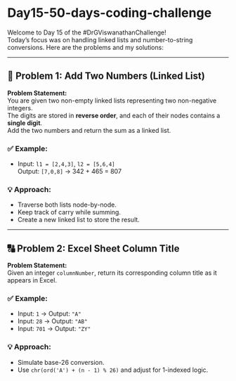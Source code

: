 # Day15-50-days-coding-challenge

Welcome to Day 15 of the #DrGViswanathanChallenge!  
Today’s focus was on handling linked lists and number-to-string conversions. Here are the problems and my solutions:

---

## 🔢 Problem 1: Add Two Numbers (Linked List)
**Problem Statement:**  
You are given two non-empty linked lists representing two non-negative integers.  
The digits are stored in **reverse order**, and each of their nodes contains a **single digit**.  
Add the two numbers and return the sum as a linked list.

### ✅ Example:
- Input: `l1 = [2,4,3]`, `l2 = [5,6,4]`  
  Output: `[7,0,8]` → 342 + 465 = 807

### 💡 Approach:
- Traverse both lists node-by-node.
- Keep track of carry while summing.
- Create a new linked list to store the result.

---

## 🔠 Problem 2: Excel Sheet Column Title
**Problem Statement:**  
Given an integer `columnNumber`, return its corresponding column title as it appears in Excel.

### ✅ Example:
- Input: `1` → Output: `"A"`  
- Input: `28` → Output: `"AB"`  
- Input: `701` → Output: `"ZY"`

### 💡 Approach:
- Simulate base-26 conversion.
- Use `chr(ord('A') + (n - 1) % 26)` and adjust for 1-indexed logic.
